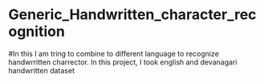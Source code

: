 # Generic_Handwritten_character_recognition
#In this I am tring to combine to different language to recognize handwrritten charrector. In this project, I took english and devanagari handwritten dataset
